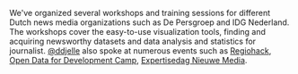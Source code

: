 We've organized several workshops and training sessions for different Dutch news media organizations such as De Persgroep and IDG Nederland. The workshops cover the easy-to-use visualization tools, finding and acquiring newsworthy datasets and data analysis and statistics for journalist. [@ddjelle](http://twitter.com/ddjelle) also spoke at numerous events such as [Regiohack](http://www.regiohack.nl/regiohack-blog/blog_gearchiveerd/videos-van-de-workshopdag-datajournalistiekregiohack/), [Open Data for Development Camp](http://openforchange.info/content/data-journalism), [Expertisedag Nieuwe Media](http://www.expertisecentrumjournalistiek.nl/grote-expertisedag-nieuwe-media-2012/).
